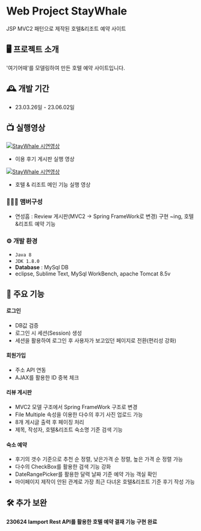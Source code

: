 # Web Project StayWhale
JSP MVC2 패턴으로 제작된 호텔&리조트 예약 사이트

## 🖥️ 프로젝트 소개
'여기어때'를 모델링하여 만든 호텔 예약 사이트입니다.
<br>

## 🕰️ 개발 기간
* 23.03.26일 - 23.06.02일

## 📺 실행영상
[![StayWhale 시연영상](http://img.youtube.com/vi/BkxuGYxb3cs/0.jpg)](https://youtu.be/BkxuGYxb3cs?t=0s)
* 이용 후기 게시판 실행 영상

[![StayWhale 시연영상](http://img.youtube.com/vi/qmceBHZ_p6o/0.jpg)](https://youtu.be/qmceBHZ_p6o?t=0s)
* 호텔 & 리조트 메인 기능 실행 영상

### 🧑‍🤝‍🧑 맴버구성
 - 연성흠 : Review 게시판(MVC2 -> Spring FrameWork로 변경) 구현 ~ing, 호텔&리조트 예약 기능

### ⚙️ 개발 환경
- `Java 8`
- `JDK 1.8.0`
- **Database** : MySql DB
- eclipse, Sublime Text, MySql WorkBench, apache Tomcat 8.5v

## 📌 주요 기능
#### 로그인
- DB값 검증
- 로그인 시 세션(Session) 생성
- 세션을 활용하여 로그인 후 사용자가 보고있던 페이지로 전환(편리성 강화)
#### 회원가입
- 주소 API 연동
- AJAX를 활용한 ID 중복 체크
#### 리뷰 게시판
- MVC2 모델 구조에서 Spring FrameWork 구조로 변경
- File Multiple 속성을 이용한 다수의 후기 사진 업로드 가능
- 8개 게시글 출력 후 페이징 처리
- 제목, 작성자, 호텔&리조트 숙소명 기준 검색 기능
#### 숙소 예약
- 후기의 갯수 기준으로 추천 순 정렬, 낮은가격 순 정렬, 높은 가격 순 정렬 가능
- 다수의 CheckBox를 활용한 검색 기능 강화
- DateRangePicker를 활용한 달력 날짜 기준 예약 가능 객실 확인
- 마이페이지 제작이 안된 관계로 가장 최근 다녀온 호텔&리조트 기준 후기 작성 가능

## 🛠️ 추가 보완
#### 230624 Iamport Rest API를 활용한 호텔 예약 결재 기능 구현 완료
